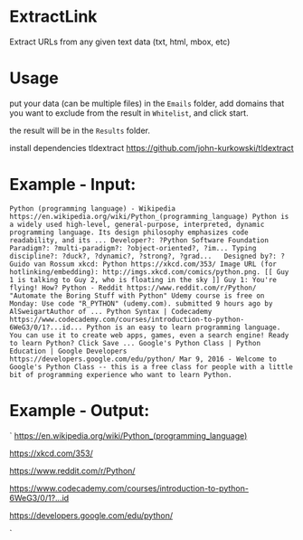 # ExtractLink
Extract URLs from any given text data (txt, html, mbox, etc)

# Usage
put your data (can be multiple files) in the `Emails` folder, add domains that you want to exclude from the result in `Whitelist`, and click start.

the result will be in the `Results` folder.

install dependencies tldextract https://github.com/john-kurkowski/tldextract

# Example - Input:

`
Python (programming language) - Wikipedia https://en.wikipedia.org/wiki/Python_(programming_language)
Python is a widely used high-level, general-purpose, interpreted, dynamic programming language. Its design philosophy emphasizes code readability, and its ...
Developer?: ?Python Software Foundation	Paradigm?: ?multi-paradigm?: ?object-oriented?, ?im...
Typing discipline?: ?duck?, ?dynamic?, ?strong?, ?grad...	Designed by?: ?Guido van Rossum
xkcd: Python
https://xkcd.com/353/
Image URL (for hotlinking/embedding): http://imgs.xkcd.com/comics/python.png. [[ Guy 1 is talking to Guy 2, who is floating in the sky ]] Guy 1: You're flying! How?
Python - Reddit https://www.reddit.com/r/Python/
"Automate the Boring Stuff with Python" Udemy course is free on Monday: Use code "R_PYTHON" (udemy.com). submitted 9 hours ago by AlSweigartAuthor of ...
Python Syntax | Codecademy https://www.codecademy.com/courses/introduction-to-python-6WeG3/0/1?...id...
Python is an easy to learn programming language. You can use it to create web apps, games, even a search engine! Ready to learn Python? Click Save ...
Google's Python Class | Python Education | Google Developers https://developers.google.com/edu/python/
Mar 9, 2016 - Welcome to Google's Python Class -- this is a free class for people with a little bit of programming experience who want to learn Python.
`

# Example - Output:
`
https://en.wikipedia.org/wiki/Python_(programming_language)

https://xkcd.com/353/

https://www.reddit.com/r/Python/

https://www.codecademy.com/courses/introduction-to-python-6WeG3/0/1?...id

https://developers.google.com/edu/python/

`



